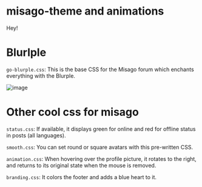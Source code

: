 # misago-theme and animations

Hey!

# Blurlple

`go-blurple.css`: This is the base CSS for the Misago forum which enchants everything with the Blurple.

![image](https://user-images.githubusercontent.com/98279085/230722446-e8f1ffb6-8249-48f2-abad-335923ee4dc6.png)


# Other cool css for misago

`status.css`: If available, it displays green for online and red for offline status in posts (all languages).

`smooth.css`: You can set round or square avatars with this pre-written CSS.

`animation.css`: When hovering over the profile picture, it rotates to the right, and returns to its original state when the mouse is removed.

`branding.css`: It colors the footer and adds a blue heart to it.
